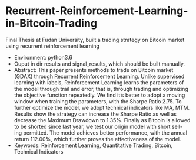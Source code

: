 # Recurrent-Reinforcement-Learning-in-Bitcoin-Trading
Final Thesis at Fudan University, built a trading strategy on Bitcoin market using recurrent reinforcement learning

- Environment: python3.6
- Ouput in dir results and signal_results, which should be built manually.
- Abstract: This paper presents methods to trade on Bitcoin market (GDAX) through Recurrent Reinforcement Learning. Unlike supervised learning with labels, Reinforcement Learning learns the parameters of the model through trail and error, that is, through trading and optimizing the objective function repeatedly. We find it’s better to adopt a moving window when training the parameters, with the Sharpe Ratio 2.75. To further optimize the model, we adopt technical indicators like MA, MTM. Results show the strategy can increase the Sharpe Ratio as well as decrease the Maximum Drawdown to 1.35%. Finally as Bitcoin is allowed to be shorted since last year, we test our origin model with short sell- ing permitted. The model achieves better performance, with the annual return 112.00%, which further proves the effectiveness of the model.
- Keywords: Reinforcement Learning, Quantitative Trading, Bitcoin, Technical Indicators
